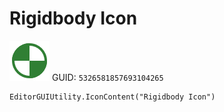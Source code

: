 # Rigidbody Icon
![](/img/Rigidbody%20Icon.png)
GUID: `5326581857693104265`
```
EditorGUIUtility.IconContent("Rigidbody Icon")
```
